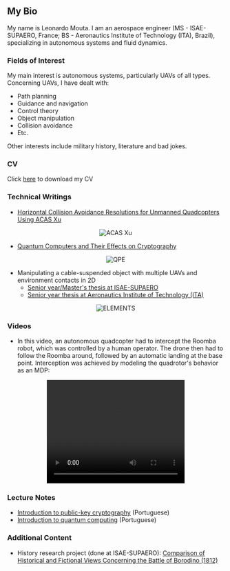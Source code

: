 ## My Bio

My name is Leonardo Mouta. I am an aerospace engineer (MS - ISAE-SUPAERO, France; BS - Aeronautics Institute of Technology (ITA), Brazil), specializing in autonomous systems and fluid dynamics.

### Fields of Interest

My main interest is autonomous systems, particularly UAVs of all types. Concerning UAVs, I have dealt with:

* Path planning
* Guidance and navigation
* Control theory
* Object manipulation
* Collision avoidance
* Etc.

Other interests include military history, literature and bad jokes.

### CV

Click <a href="https://leonardompp.github.io/assets/documents/Leonardo_Mouta_CV.pdf">here</a> to download my CV

### Technical Writings

* <a href="https://leonardompp.github.io/assets/articles/acasxu.pdf">Horizontal Collision Avoidance Resolutions for Unmanned Quadcopters Using ACAS Xu</a>

<center>
  <img src="https://leonardompp.github.io/assets/img/acas.png" alt="ACAS Xu">
</center>

* <a href="https://leonardompp.github.io/assets/articles/quantum.pdf">Quantum Computers and Their Effects on Cryptography</a>

<center>
  <img src="https://leonardompp.github.io/assets/img/qpe.png" alt="QPE">
</center>

* Manipulating a cable-suspended object with multiple UAVs and environment contacts in 2D
  * <a href="https://leonardompp.github.io/assets/articles/Senior_Thesis_ISAE.pdf">Senior year/Master's thesis at ISAE-SUPAERO</a> 
  * <a href="https://leonardompp.github.io/assets/articles/Senior_Thesis_ITA.pdf">Senior year thesis at Aeronautics Institute of Technology (ITA)</a>

<center>
  <img src="https://leonardompp.github.io/assets/img/elements.png" alt="ELEMENTS">
</center>

### Videos

* In this video, an autonomous quadcopter had to intercept the Roomba robot, which was controlled by a human operator. The drone then had to follow the Roomba around, followed by an automatic landing at the base point. Interception was achieved by modeling the quadrotor's behavior as an MDP:

<center>
<video width="320" height="240" controls>
  <source src="https://leonardompp.github.io/assets/videos/drone_intercept.mp4" type="video/mp4">
</video>
</center>

### Lecture Notes

* <a href="https://leonardompp.github.io/assets/classes/PFC_F_1_Criptografia.pdf">Introduction to public-key cryptography</a> (Portuguese)
* <a href="https://leonardompp.github.io/assets/classes/PFC_F_2_Comp_Quantica.pdf">Introduction to quantum computing</a> (Portuguese)

### Additional Content

* History research project (done at ISAE-SUPAERO): <a href="https://leonardompp.github.io/assets/articles/napoleon_borodino.pdf">Comparison of Historical and Fictional Views Concerning the Battle of Borodino (1812)</a>
